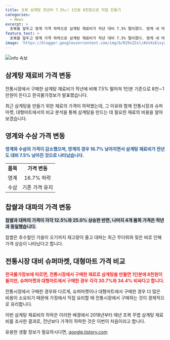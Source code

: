 ```yaml
---
title: 초복 삼계탕 전년비 7.5%↓! 1인분 8천원으로 직접 만들기
categories:
  - News
excerpt: >
  초복을 앞두고 영계 가격 하락으로 삼계탕 재료비가 작년 대비 7.5% 떨어졌다. 영계 네 마리와 수삼 네 뿌리, 찹쌀 네 컵 등 4인분 요리 기준으로 3만2천260원, 1인분에 8천원이 들며 가격이 작년 대비 7.5% 낮아졌다. 전통시장 구매가 대형마트보다 저렴하며, 닭 공급 확대와 정부 지원으로 닭고기 가격도 안정세를 보이고 있다. 이번이 처음으로 가격이 하락한 것으로, 삼계탕을 만드는데 이목을 끌 만한 가격 하락 소식이다.
feature_text: >
  초복을 앞두고 영계 가격 하락으로 삼계탕 재료비가 작년 대비 7.5% 떨어졌다. 영계 네 마리와 수삼 네 뿌리, 찹쌀 네 컵 등 4인분 요리 기준으로 3만2천260원, 1인분에 8천원이 들며 가격이 작년 대비 7.5% 낮아졌다. 전통시장 구매가 대형마트보다 저렴하며, 닭 공급 확대와 정부 지원으로 닭고기 가격도 안정세를 보이고 있다. 이번이 처음으로 가격이 하락한 것으로, 삼계탕을 만드는데 이목을 끌 만한 가격 하락 소식이다.
image: 'https://blogger.googleusercontent.com/img/b/R29vZ2xl/AVvXsEixyZcFfHzMRdzZMjFBmAUKJYCLCGyLL1o632UiGVXcaFdKo_bkvkuCioo0uUKlGfBVcT3P84aROyZIXSBEx3Aw5nCQ3pTgDom1WDC4m8eifvWiAmWEEVb4x6G_l8C0QH225ldMjyaFvpxGEBGNO37VmDTDMHGhJPq73UglMfDca1-0aw/s1600/blogspot.png'
---
```


<p><img src="https://blogger.googleusercontent.com/img/b/R29vZ2xl/AVvXsEixyZcFfHzMRdzZMjFBmAUKJYCLCGyLL1o632UiGVXcaFdKo_bkvkuCioo0uUKlGfBVcT3P84aROyZIXSBEx3Aw5nCQ3pTgDom1WDC4m8eifvWiAmWEEVb4x6G_l8C0QH225ldMjyaFvpxGEBGNO37VmDTDMHGhJPq73UglMfDca1-0aw/s1600/blogspot.png" alt="info 속보" /></p>

<h2 data-ke-size="size26">삼계탕 재료비 가격 변동</h2>

<p>전통시장에서 구매한 삼계탕 재료비가 작년에 비해 7.5% 떨어져 1인분 기준으로 8천∼1만원이 든다고 한국물가정보가 발표했습니다.</p>

<p data-ke-size="size16">최근 삼계탕을 만들기 위한 재료의 가격이 하락했는데, 그 이유와 함께 전통시장과 슈퍼마켓, 대형마트에서의 비교 분석을 통해 삼계탕을 만드는 데 필요한 재료의 비용을 알아보겠습니다.</p>

<h2 data-ke-size="size24">영계와 수삼 가격 변동</h2>

<p><b><span style="color: #1a5490;">영계와 수삼의 가격이 감소했으며, 영계의 경우 16.7% 낮아지면서 삼계탕 재료비가 전년도 대비 7.5% 낮아진 것으로 나타났습니다.</span></b></p>

<table>
  <tr>
    <td style="text-align: center; height: 17px;"><b>품목</b></td>
    <td style="text-align: center; height: 17px;"><b>가격 변동</b></td>
  </tr>
  <tr>
    <td style="text-align: center; height: 17px;">영계</td>
    <td style="text-align: center; height: 17px;">16.7% 하락</td>
  </tr>
  <tr>
    <td style="text-align: center; height: 17px;">수삼</td>
    <td style="text-align: center; height: 17px;">기존 가격 유지</td>
  </tr>
</table>

<h2 data-ke-size="size24">찹쌀과 대파의 가격 변동</h2>

<p><b><span style="background-color: #21538527;">찹쌀과 대파의 가격이 각각 12.5%와 25.0% 상승한 반면, 나머지 4개 품목 가격은 작년과 동일했습니다.</span></b></p>

<p data-ke-size="size16">찹쌀은 추수철인 가을이 오기까지 재고량이 줄고 대파는 최근 무더위와 잦은 비로 인해 가격 상승이 나타났다고 합니다.</p>

<h2 data-ke-size="size24">전통시장 대비 슈퍼마켓, 대형마트 가격 비교</h2>

<p><b><span style="color: #ee2323;">한국물가정보에 따르면, 전통시장에서 구매한 재료로 삼계탕을 만들면 1인분에 8천원이 들지만, 슈퍼마켓과 대형마트에서 구매한 경우 각각 30.7%와 34.4% 비싸다고 합니다.</span></b></p>

<p data-ke-size="size16">전통시장에서 구매한 경우와 다르게, 슈퍼마켓이나 대형마트에서 구매한 경우 더 많은 비용이 소요되기 때문에 가정에서 직접 요리할 때 전통시장에서 구매하는 것이 경제적으로 유리합니다.</p>

<p>이번 삼계탕 재료비의 하락은 이러한 배경에서 2018년부터 매년 초복 무렵 삼계탕 재료비를 조사한 결과로, 전년보다 가격이 하락한 것은 이번이 처음이라고 합니다.</p>
유용한 생활 정보가 필요하시다면, <a href="https://qoogle.tistory.com" rel="dofollow">qoogle.tistory.com</a>


